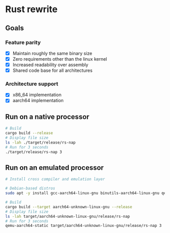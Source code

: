 # Rust rewrite

## Goals

### Feature parity

- [x] Maintain roughly the same binary size
- [x] Zero requirements other than the linux kernel
- [x] Increased readability over assembly
- [x] Shared code base for all architectures

### Architecture support

- [x] x86_64 implementation
- [x] aarch64 implementation

## Run on a native processor

```sh
# Build
cargo build --release
# Display file size
ls -lah ./target/release/rs-nap
# Run for 3 seconds
./target/release/rs-nap 3
```

## Run on an emulated processor

```sh
# Install cross compiler and emulation layer

# Debian-based distros
sudo apt -y install gcc-aarch64-linux-gnu binutils-aarch64-linux-gnu qemu-user-static
```

```sh
# Build
cargo build --target aarch64-unknown-linux-gnu --release
# Display file size
ls -lah target/aarch64-unknown-linux-gnu/release/rs-nap
# Run for 3 seconds
qemu-aarch64-static target/aarch64-unknown-linux-gnu/release/rs-nap 3
```
